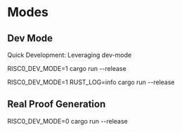 # Modes

## Dev Mode
Quick Development: Leveraging dev-mode

RISC0_DEV_MODE=1 cargo run --release

RISC0_DEV_MODE=1 RUST_LOG=info cargo run --release

## Real Proof Generation

RISC0_DEV_MODE=0 cargo run --release
